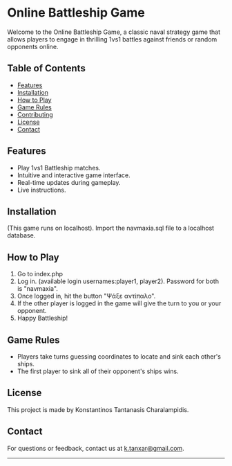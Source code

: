# Online Battleship Game

Welcome to the Online Battleship Game, a classic naval strategy game that allows players to engage in thrilling 1vs1 battles against friends or random opponents online.

## Table of Contents

- [Features](#features)
- [Installation](#installation)
- [How to Play](#how-to-play)
- [Game Rules](#game-rules)
- [Contributing](#contributing)
- [License](#license)
- [Contact](#contact)

## Features

- Play 1vs1 Battleship matches.
- Intuitive and interactive game interface.
- Real-time updates during gameplay.
- Live instructions.


## Installation
(This game runs on localhost).
Import the navmaxia.sql file to a localhost database.

## How to Play

1. Go to index.php
2. Log in. (available login usernames:player1, player2). Password for both is "navmaxia".
3. Once logged in, hit the button "Ψάξε αντίπαλο".
4. If the other player is logged in the game will give the turn to you or your opponent.
5. Happy Battleship!


## Game Rules

- Players take turns guessing coordinates to locate and sink each other's ships.
- The first player to sink all of their opponent's ships wins.

## License

This project is made by Konstantinos Tantanasis Charalampidis.

## Contact

For questions or feedback, contact us at k.tanxar@gmail.com.

---

